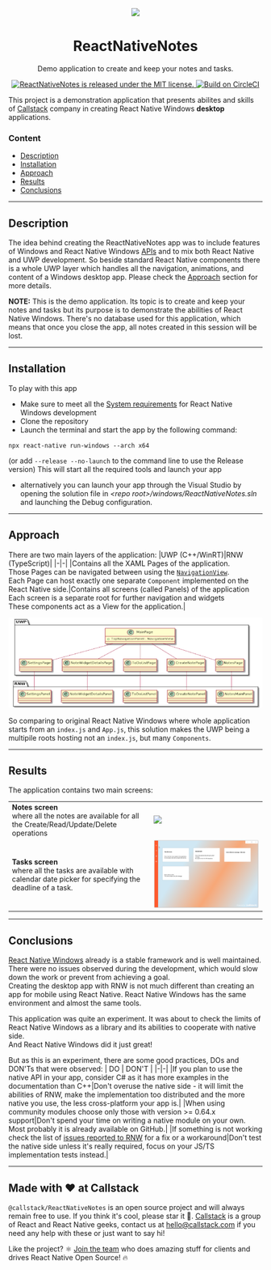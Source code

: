 <p align="center">
  <img src="https://raw.githubusercontent.com/callstack/ReactNativeNotes/main/Resources/img/RNN_README_logo_icon_orange.png"/>
  <h1 align="center"> ReactNativeNotes </h1>
</p>
<p align="center">
    Demo application to create and keep your notes and tasks.
</p>
<p align="center">
    <a href="https://github.com/callstack/ReactNativeNotes/blob/main/LICENSE">
        <img src="https://img.shields.io/github/license/callstack/ReactNativeNotes?style=plastic" alt="ReactNativeNotes is released under the MIT license." />
    </a>
    <a href="https://app.circleci.com/pipelines/github/callstack/ReactNativeNotes">
        <img src="https://circleci.com/gh/callstack/ReactNativeNotes/tree/main.svg?style=shield" alt="Build on CircleCI" />
    </a>
</p>


This project is a demonstration application that presents abilites and skills of [Callstack](https://callstack.com) company in creating React Native Windows **desktop** applications.

### **Content** ###
* [Description](#Description)
* [Installation](#Installation)
* [Approach](#Approach)
* [Results](#Results)
* [Conclusions](#Conclusions)

---

## Description ##

The idea behind creating the ReactNativeNotes app was to include features of Windows and React Native Windows [APIs](https://docs.microsoft.com/en-us/windows/uwp/cpp-and-winrt-apis/consume-apis) and to mix both React Native and UWP development.
So beside standard React Native components there is a whole UWP layer which handles all the navigation, animations, and content of a Windows desktop app.
Please check the [Approach](#Approach) section for more details.

**NOTE:** This is the demo application. Its topic is to create and keep your notes and tasks but its purpose is to demonstrate the abilities of React Native Windows. There's no database used for this application, which means that once you close the app, all notes created in this session will be lost.


---
  
## Installation ##

To play with this app
* Make sure to meet all the [System requirements](https://microsoft.github.io/react-native-windows/docs/rnw-dependencies) for React Native Windows development
* Clone the repository
* Launch the terminal and start the app by the following command:
```
npx react-native run-windows --arch x64
```
(or add `--release --no-launch` to the command line to use the Release version)
This will start all the required tools and launch your app
* alternatively you can launch your app through the Visual Studio by opening the solution file in *\<repo root>/windows/ReactNativeNotes.sln* and launching the Debug configuration.


---

## Approach ##

There are two main layers of the application:
|UWP (C++/WinRT)|RNW (TypeScript)|
|-|-|
|Contains all the XAML Pages of the application.<br>Those Pages can be navigated between using the [`NavigationView`](https://docs.microsoft.com/en-us/uwp/api/windows.ui.xaml.controls.navigationview?view=winrt-20348).<br>Each Page can host exactly one separate `Component` implemented on the React Native side.|Contains all screens (called Panels) of the application<br>Each screen is a separate root for further navigation and widgets<br>These components act as a View for the application.|


![Architecture diagram](./Resources/README-arch_raw_transparent.png)

So comparing to original React Native Windows where whole application starts from an `index.js` and `App.js`, this solution makes the UWP being a multipile roots hosting not an `index.js`, but many `Components`.


---

## Results ##

The application contains two main screens:

|||
|-|-|
|**Notes screen**<br>where all the notes are available for all the Create/Read/Update/Delete operations | ![](./Resources/CRUD-presentation.gif)|
|**Tasks screen**<br>where all the tasks are available with calendar date picker for specifying the deadline of a task.|![](./Resources/README-tasks.gif)|


---

## Conclusions ##

[React Native Windows](https://github.com/microsoft/react-native-windows) already is a stable framework and is well maintained. There were no issues observed during the development, which would slow down the work or prevent from achieving a goal.
<br/>Creating the desktop app with RNW is not much different than creating an app for mobile using React Native. React Native Windows has the same environment and almost the same tools.

This application was quite an experiment. It was about to check the limits of React Native Windows as a library and its abilities to cooperate with native side.
<br/>And React Native Windows did it just great!

But as this is an experiment, there are some good practices, DOs and DON'Ts that were observed:
| DO | DON'T |
|-|-|
|If you plan to use the native API in your app, consider C# as it has more examples in the documentation than C++|Don't overuse the native side - it will limit the abilities of RNW, make the implementation too distributed and the more native you use, the less cross-platform your app is.|
|When using community modules choose only those with version >= 0.64.x support|Don't spend your time on writing a native module on your own. Most probably it is already available on GitHub.|
|If something is not working check the list of [issues reported to RNW](https://github.com/microsoft/react-native-windows/issues) for a fix or a workaround|Don't test the native side unless it's really required, focus on your JS/TS implementation tests instead.|


---

## Made with ❤️ at Callstack

`@callstack/ReactNativeNotes` is an open source project and will always remain free to use. If you think it's cool, please star it 🌟. [Callstack](https://callstack.com/) is a group of React and React Native geeks, contact us at [hello@callstack.com](mailto:hello@callstack.com) if you need any help with these or just want to say hi!

Like the project? ⚛️ [Join the team](https://callstack.com/careers) who does amazing stuff for clients and drives React Native Open Source! 🔥
